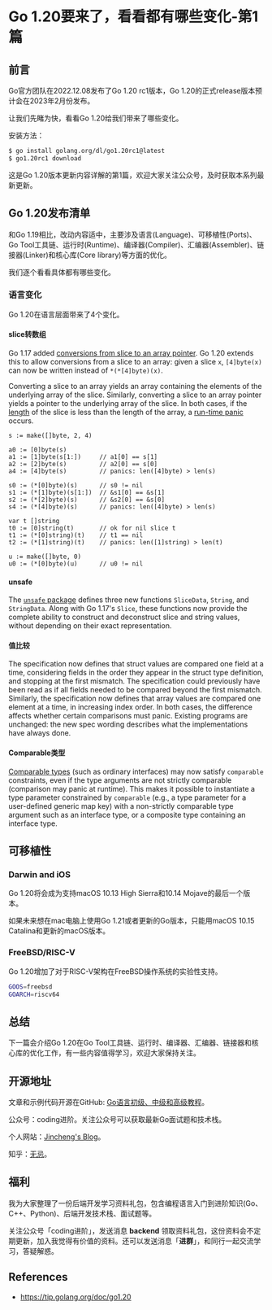 # Go 1.20要来了，看看都有哪些变化-第1篇

## 前言

Go官方团队在2022.12.08发布了Go 1.20 rc1版本，Go 1.20的正式release版本预计会在2023年2月份发布。

让我们先睹为快，看看Go 1.20给我们带来了哪些变化。

安装方法：

```bash
$ go install golang.org/dl/go1.20rc1@latest
$ go1.20rc1 download
```

这是Go 1.20版本更新内容详解的第1篇，欢迎大家关注公众号，及时获取本系列最新更新。

## Go 1.20发布清单

和Go 1.19相比，改动内容适中，主要涉及语言(Language)、可移植性(Ports)、Go Tool工具链、运行时(Runtime)、编译器(Compiler)、汇编器(Assembler)、链接器(Linker)和核心库(Core library)等方面的优化。

我们逐个看看具体都有哪些变化。

### 语言变化

Go 1.20在语言层面带来了4个变化。

#### slice转数组

Go 1.17 added [conversions from slice to an array pointer](https://tip.golang.org/ref/spec#Conversions_from_slice_to_array_pointer). Go 1.20 extends this to allow conversions from a slice to an array: given a slice `x`, `[4]byte(x)` can now be written instead of `*(*[4]byte)(x)`.

Converting a slice to an array yields an array containing the elements of the underlying array of the slice. Similarly, converting a slice to an array pointer yields a pointer to the underlying array of the slice. In both cases, if the [length](https://tip.golang.org/ref/spec#Length_and_capacity) of the slice is less than the length of the array, a [run-time panic](https://tip.golang.org/ref/spec#Run_time_panics) occurs.

```
s := make([]byte, 2, 4)

a0 := [0]byte(s)
a1 := [1]byte(s[1:])     // a1[0] == s[1]
a2 := [2]byte(s)         // a2[0] == s[0]
a4 := [4]byte(s)         // panics: len([4]byte) > len(s)

s0 := (*[0]byte)(s)      // s0 != nil
s1 := (*[1]byte)(s[1:])  // &s1[0] == &s[1]
s2 := (*[2]byte)(s)      // &s2[0] == &s[0]
s4 := (*[4]byte)(s)      // panics: len([4]byte) > len(s)

var t []string
t0 := [0]string(t)       // ok for nil slice t
t1 := (*[0]string)(t)    // t1 == nil
t2 := (*[1]string)(t)    // panics: len([1]string) > len(t)

u := make([]byte, 0)
u0 := (*[0]byte)(u)      // u0 != nil
```



#### unsafe

The [`unsafe` package](https://tip.golang.org/ref/spec/#Package_unsafe) defines three new functions `SliceData`, `String`, and `StringData`. Along with Go 1.17's `Slice`, these functions now provide the complete ability to construct and deconstruct slice and string values, without depending on their exact representation.



#### 值比较

The specification now defines that struct values are compared one field at a time, considering fields in the order they appear in the struct type definition, and stopping at the first mismatch. The specification could previously have been read as if all fields needed to be compared beyond the first mismatch. Similarly, the specification now defines that array values are compared one element at a time, in increasing index order. In both cases, the difference affects whether certain comparisons must panic. Existing programs are unchanged: the new spec wording describes what the implementations have always done.

#### Comparable类型

[Comparable types](https://tip.golang.org/ref/spec#Comparison_operators) (such as ordinary interfaces) may now satisfy `comparable` constraints, even if the type arguments are not strictly comparable (comparison may panic at runtime). This makes it possible to instantiate a type parameter constrained by `comparable` (e.g., a type parameter for a user-defined generic map key) with a non-strictly comparable type argument such as an interface type, or a composite type containing an interface type.



## 可移植性

### Darwin and iOS

Go 1.20将会成为支持macOS 10.13 High Sierra和10.14 Mojave的最后一个版本。

如果未来想在mac电脑上使用Go 1.21或者更新的Go版本，只能用macOS 10.15 Catalina和更新的macOS版本。

### FreeBSD/RISC-V

Go 1.20增加了对于RISC-V架构在FreeBSD操作系统的实验性支持。

```bash
GOOS=freebsd
GOARCH=riscv64
```

## 总结

下一篇会介绍Go 1.20在Go Tool工具链、运行时、编译器、汇编器、链接器和核心库的优化工作，有一些内容值得学习，欢迎大家保持关注。



## 开源地址

文章和示例代码开源在GitHub: [Go语言初级、中级和高级教程](https://github.com/jincheng9/go-tutorial)。

公众号：coding进阶。关注公众号可以获取最新Go面试题和技术栈。

个人网站：[Jincheng's Blog](https://jincheng9.github.io/)。

知乎：[无忌](https://www.zhihu.com/people/thucuhkwuji)。



## 福利

我为大家整理了一份后端开发学习资料礼包，包含编程语言入门到进阶知识(Go、C++、Python)、后端开发技术栈、面试题等。

关注公众号「coding进阶」，发送消息 **backend** 领取资料礼包，这份资料会不定期更新，加入我觉得有价值的资料。还可以发送消息「**进群**」，和同行一起交流学习，答疑解惑。



## References

* https://tip.golang.org/doc/go1.20